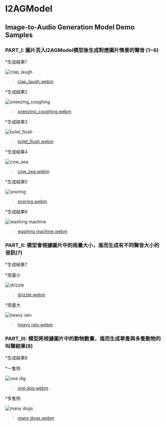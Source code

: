 # I2AGModel
## Image-to-Audio Generation Model Demo Samples


### PART_I: 圖片丟入I2AGModel模型後生成對應圖片情景的聲音 (1~6)

*生成結果1

![clap_laugh](https://github.com/yachuchang1031/I2AGModel/assets/136334958/e2d36aed-3e64-4699-aef6-b804babc96c1)
> [clap_laugh.webm](https://github.com/yachuchang1031/I2AGModel/assets/136334958/d3eda274-18c7-4432-b00e-9bfe8795aa1a)

*生成結果2

![sneezing_coughing](https://github.com/yachuchang1031/I2AGModel/assets/136334958/ba074d8c-39e2-4c9f-a229-cc89796a0985)
> [sneezing_coughing.webm](https://github.com/yachuchang1031/I2AGModel/assets/136334958/eb3b3e79-bc40-40cf-94df-32b413fea06d)

*生成結果3
  
![toilet_flush](https://github.com/yachuchang1031/I2AGModel/assets/136334958/8bd215e3-f6b4-4abf-98d1-16654a6c4d0b)
> [toilet_flush.webm](https://github.com/yachuchang1031/I2AGModel/assets/136334958/22b38161-7012-40f8-a782-a4a1359bb055)

*生成結果4
  
![cow_sea](https://github.com/yachuchang1031/I2AGModel/assets/136334958/bbcaa88d-9551-4daa-a5d9-61abc0e1bc8d)
> [cow_sea.webm](https://github.com/yachuchang1031/I2AGModel/assets/136334958/0b220549-8944-4f88-be6c-ca302bbb19a9)

*生成結果5

![snoring](https://github.com/yachuchang1031/I2AGModel/assets/136334958/389ce849-81bf-4135-933e-665742d34e13)
> [snoring.webm](https://github.com/yachuchang1031/I2AGModel/assets/136334958/76cb4ffc-1240-4dec-a227-fdec41676e78)

*生成結果6
  
![washing machine](https://github.com/yachuchang1031/I2AGModel/assets/136334958/45d3b028-101f-44cf-9b3c-69393c0baf7f)
> [washing machine.webm](https://github.com/yachuchang1031/I2AGModel/assets/136334958/0e08b706-ae98-4da3-bd9d-a550cf5479a5)

### PART_II: 模型會根據圖片中的雨量大小，進而生成有不同聲音大小的音訊(7)
  
*生成結果7
  
*雨量小
    
![drizzle](https://github.com/yachuchang1031/I2AGModel/assets/136334958/d54513c4-7278-4847-ac24-30c6018820dc)
> [drizzle.webm](https://github.com/yachuchang1031/I2AGModel/assets/136334958/573af26d-083e-45c5-86d4-2db5ce07683f)

*雨量大
    
![heavy rain](https://github.com/yachuchang1031/I2AGModel/assets/136334958/547703c6-c30d-4414-b5ba-f266311b3289)
> [heavy rain.webm](https://github.com/yachuchang1031/I2AGModel/assets/136334958/aa8b7eba-c70d-434d-85fa-459176184af0)


### PART_III: 模型將根據圖片中的動物數量，進而生成單隻與多隻動物的叫聲結果(8)

*生成結果8
  
*一隻狗
    
![one dig](https://github.com/yachuchang1031/I2AGModel/assets/136334958/8674b90b-a75b-41e5-8802-4289de953a23)
> [one dog.webm](https://github.com/yachuchang1031/I2AGModel/assets/136334958/df51919e-64f5-4efb-800f-7731c6608b73)
        
*多隻狗
    
![many dogs](https://github.com/yachuchang1031/I2AGModel/assets/136334958/089a4cfe-7892-4f2e-8f17-fd41f680a04c)
> [many dogs.webm](https://github.com/yachuchang1031/I2AGModel/assets/136334958/de4db463-04b4-4371-9b64-16c52b0ff7c7)

    
  

